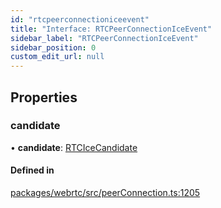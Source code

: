 ```yaml
---
id: "rtcpeerconnectioniceevent"
title: "Interface: RTCPeerConnectionIceEvent"
sidebar_label: "RTCPeerConnectionIceEvent"
sidebar_position: 0
custom_edit_url: null
---
```


## Properties

### candidate

• **candidate**: [RTCIceCandidate](../modules.md#rtcicecandidate)

#### Defined in

[packages/webrtc/src/peerConnection.ts:1205](https://github.com/shinyoshiaki/werift-webrtc/blob/32ca930/packages/webrtc/src/peerConnection.ts#L1205)
